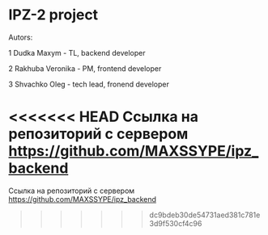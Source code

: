 # IPZ-2 project
Autors:

1 Dudka Maxym - TL, backend developer

2 Rakhuba Veronika - PM, frontend developer

3 Shvachko Oleg - tech lead, fronend developer

<<<<<<< HEAD
Ссылка на репозиторий с сервером https://github.com/MAXSSYPE/ipz_backend
=======
Ссылка на репозиторий с сервером https://github.com/MAXSSYPE/ipz_backend
>>>>>>> dc9bdeb30de54731aed381c781e3d9f530cf4c96
